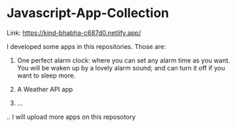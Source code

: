 # Javascript-App-Collection

Link: https://kind-bhabha-c687d0.netlify.app/

I developed some apps in this repositories. Those are:

1. One perfect alarm clock: where you can set any alarm time as you want. You will be waken up by a lovely alarm sound; and can turn it off if you want to sleep more.

2. A Weather API app

3. ...

.. I will upload more apps on this reposotory


